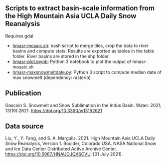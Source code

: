 ## Scripts to extract basin-scale information from the High Mountain Asia UCLA Daily Snow Reanalysis
Requires gdal
- [hmasr-mosaic.sh](hmasr-mosaic.sh): bash script to merge tiles, crop the data to river basins and compute stats. Results are exported as tables in the table folder. River basins are stored in the shp folder.
- [hmasr-plot.ipynb](hmasr-plot.ipynb): Python 3 notebook to plot the output of hmasr-mosaic.sh
- [hmasr-maxsnowmeltdate.py](hmasr-maxsnowmeltdate.py): Python 3 script to compute median date of max snowmelt (dependency: rasterio)

## Publication 
Gascoin S. Snowmelt and Snow Sublimation in the Indus Basin. Water. 2021; 13(19):2621. https://doi.org/10.3390/w13192621

## Data source
Liu, Y., Y. Fang, and S. A. Margulis. 2021. High Mountain Asia UCLA Daily Snow Reanalysis, Version 1. Boulder, Colorado USA. NASA National Snow and Ice Data Center Distributed Active Archive Center. <https://doi.org/10.5067/HNAUGJQXSCVU>. [01 July 2021]. 
